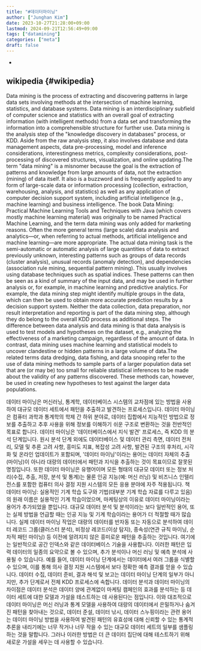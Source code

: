 ```yaml
---
title: "#데이터마이닝"
author: ["Junghan Kim"]
date: 2023-10-27T21:28:00+09:00
lastmod: 2024-09-21T12:56:49+09:00
tags: ["datamining"]
categories: ["meta"]
draft: false
---
```


-


## wikipedia {#wikipedia}



Data mining is the process of extracting and discovering patterns in large data sets involving methods at the intersection of machine learning, statistics, and database systems. Data mining is an interdisciplinary subfield of computer science and statistics with an overall goal of extracting information (with intelligent methods) from a data set and transforming the information into a comprehensible structure for further use. Data mining is the analysis step of the "knowledge discovery in databases" process, or KDD. Aside from the raw analysis step, it also involves database and data management aspects, data pre-processing, model and inference considerations, interestingness metrics, complexity considerations, post-processing of discovered structures, visualization, and online updating.The term "data mining" is a misnomer because the goal is the extraction of patterns and knowledge from large amounts of data, not the extraction (mining) of data itself. It also is a buzzword and is frequently applied to any form of large-scale data or information processing (collection, extraction, warehousing, analysis, and statistics) as well as any application of computer decision support system, including artificial intelligence (e.g., machine learning) and business intelligence. The book Data Mining: Practical Machine Learning Tools and Techniques with Java (which covers mostly machine learning material) was originally to be named Practical Machine Learning, and the term data mining was only added for marketing reasons. Often the more general terms (large scale) data analysis and analytics—or, when referring to actual methods, artificial intelligence and machine learning—are more appropriate. The actual data mining task is the semi-automatic or automatic analysis of large quantities of data to extract previously unknown, interesting patterns such as groups of data records (cluster analysis), unusual records (anomaly detection), and dependencies (association rule mining, sequential pattern mining). This usually involves using database techniques such as spatial indices. These patterns can then be seen as a kind of summary of the input data, and may be used in further analysis or, for example, in machine learning and predictive analytics. For example, the data mining step might identify multiple groups in the data, which can then be used to obtain more accurate prediction results by a decision support system. Neither the data collection, data preparation, nor result interpretation and reporting is part of the data mining step, although they do belong to the overall KDD process as additional steps. The difference between data analysis and data mining is that data analysis is used to test models and hypotheses on the dataset, e.g., analyzing the effectiveness of a marketing campaign, regardless of the amount of data. In contrast, data mining uses machine learning and statistical models to uncover clandestine or hidden patterns in a large volume of data.The related terms data dredging, data fishing, and data snooping refer to the use of data mining methods to sample parts of a larger population data set that are (or may be) too small for reliable statistical inferences to be made about the validity of any patterns discovered. These methods can, however, be used in creating new hypotheses to test against the larger data populations.

데이터 마이닝은 머신러닝, 통계학, 데이터베이스 시스템의 교차점에 있는 방법을 사용하여 대규모 데이터 세트에서 패턴을 추출하고 발견하는 프로세스입니다. 데이터 마이닝은 컴퓨터 과학과 통계학의 학제 간 하위 분야로, 데이터 집합에서 지능적인 방법으로 정보를 추출하고 추후 사용을 위해 정보를 이해하기 쉬운 구조로 변환하는 것을 전반적인 목표로 합니다. 데이터 마이닝은 '데이터베이스에서 지식 발견' 프로세스, 즉 KDD 의 분석 단계입니다. 원시 분석 단계 외에도 데이터베이스 및 데이터 관리 측면, 데이터 전처리, 모델 및 추론 고려 사항, 흥미도 지표, 복잡성 고려 사항, 발견된 구조의 후처리, 시각화 및 온라인 업데이트가 포함되며, '데이터 마이닝'이라는 용어는 데이터 자체의 추출(마이닝)이 아니라 대량의 데이터에서 패턴과 지식을 추출하는 것이 목표이므로 잘못된 명칭입니다. 또한 데이터 마이닝은 유행어이며 모든 형태의 대규모 데이터 또는 정보 처리(수집, 추출, 저장, 분석 및 통계)는 물론 인공 지능(예: 머신 러닝) 및 비즈니스 인텔리전스를 포함한 컴퓨터 의사 결정 지원 시스템의 모든 응용 분야에 자주 적용됩니다. 책 데이터 마이닝: 실용적인 기계 학습 도구와 기법(대부분 기계 학습 자료를 다루고 있음)의 원래 이름은 실용적인 기계 학습이었으며, 마케팅상의 이유로 데이터 마이닝이라는 용어가 추가되었을 뿐입니다. 대규모 데이터 분석 및 분석이라는 보다 일반적인 용어, 또는 실제 방법을 언급할 때는 인공 지능 및 기계 학습이라는 용어가 더 적절할 때가 많습니다. 실제 데이터 마이닝 작업은 대량의 데이터를 반자동 또는 자동으로 분석하여 데이터 레코드 그룹(클러스터 분석), 비정상 레코드(이상 탐지), 종속성(연관 규칙 마이닝, 순차적 패턴 마이닝) 등 이전에 알려지지 않은 흥미로운 패턴을 추출하는 것입니다. 여기에는 일반적으로 공간 인덱스와 같은 데이터베이스 기술을 사용합니다. 이러한 패턴은 입력 데이터의 일종의 요약으로 볼 수 있으며, 추가 분석이나 머신 러닝 및 예측 분석에 사용될 수 있습니다. 예를 들어, 데이터 마이닝 단계에서는 데이터에서 여러 그룹을 식별할 수 있으며, 이를 통해 의사 결정 지원 시스템에서 보다 정확한 예측 결과를 얻을 수 있습니다. 데이터 수집, 데이터 준비, 결과 해석 및 보고는 데이터 마이닝 단계의 일부가 아니지만, 추가 단계로서 전체 KDD 프로세스에 속합니다. 데이터 분석과 데이터 마이닝의 차이점은 데이터 분석은 데이터 양에 관계없이 마케팅 캠페인의 효과를 분석하는 등 데이터 세트에 대한 모델과 가설을 테스트하는 데 사용된다는 점입니다. 이와 대조적으로 데이터 마이닝은 머신 러닝과 통계 모델을 사용하여 대량의 데이터에서 은밀하거나 숨겨진 패턴을 찾아내는 것으로, 데이터 준설, 데이터 낚시, 데이터 스누핑이라는 관련 용어는 데이터 마이닝 방법을 사용하여 발견된 패턴의 유효성에 대해 신뢰할 수 있는 통계적 추론을 내리기에는 너무 작거나 너무 작을 수 있는 대규모 데이터 세트의 일부를 샘플링하는 것을 말합니다. 그러나 이러한 방법은 더 큰 데이터 집단에 대해 테스트하기 위해 새로운 가설을 세우는 데 사용할 수 있습니다.
